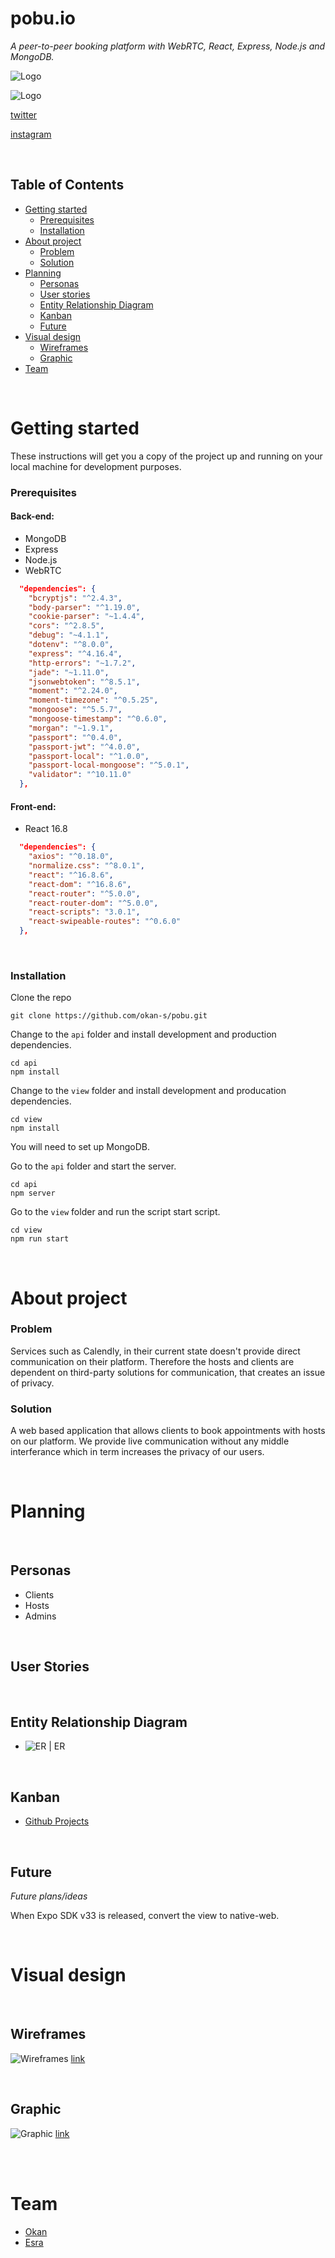 # pobu.io
*A peer-to-peer booking platform with WebRTC, React, Express, Node.js and MongoDB.*


![Logo](docs/pobu2.png)

![Logo](docs/logo.png) 


[twitter](https://twitter.com/pobu_io)

[instagram](https://instagram.com/pobu.io)

<br />

## Table of Contents

* [Getting started](#getting-started)
  * [Prerequisites](#prerequisites)
  * [Installation](#installation)
* [About project](#about-project)
  * [Problem](#problem)
  * [Solution](#solution)
* [Planning](#planning)
  * [Personas](#personas)
  * [User stories](#user-stories)
  * [Entity Relationship Diagram](#entity-relationship-diagram)
  * [Kanban](#kanban)
  * [Future](#future)
* [Visual design](#visual-design)
  * [Wireframes](#wireframes)
  * [Graphic](#graphic)
* [Team](#team)

<br />

# Getting started
These instructions will get you a copy of the project up and running on your local machine for development purposes.
### Prerequisites
#### Back-end:
- MongoDB
- Express
- Node.js
- WebRTC

```json
  "dependencies": {
    "bcryptjs": "^2.4.3",
    "body-parser": "^1.19.0",
    "cookie-parser": "~1.4.4",
    "cors": "^2.8.5",
    "debug": "~4.1.1",
    "dotenv": "^8.0.0",
    "express": "^4.16.4",
    "http-errors": "~1.7.2",
    "jade": "~1.11.0",
    "jsonwebtoken": "^8.5.1",
    "moment": "^2.24.0",
    "moment-timezone": "^0.5.25",
    "mongoose": "^5.5.7",
    "mongoose-timestamp": "^0.6.0",
    "morgan": "~1.9.1",
    "passport": "^0.4.0",
    "passport-jwt": "^4.0.0",
    "passport-local": "^1.0.0",
    "passport-local-mongoose": "^5.0.1",
    "validator": "^10.11.0"
  },
```

#### Front-end:
- React 16.8

```json
  "dependencies": {
    "axios": "^0.18.0",
    "normalize.css": "^8.0.1",
    "react": "^16.8.6",
    "react-dom": "^16.8.6",
    "react-router": "^5.0.0",
    "react-router-dom": "^5.0.0",
    "react-scripts": "3.0.1",
    "react-swipeable-routes": "^0.6.0"
  },
```
<br />

### Installation
Clone the repo
```
git clone https://github.com/okan-s/pobu.git
```

Change to the `api` folder and install development and production dependencies.

```
cd api
npm install
```

Change to the `view` folder and install development and producation dependencies.
```
cd view
npm install
```

You will need to set up MongoDB. 


Go to the `api` folder and start the server.
```
cd api
npm server
```

Go to the `view` folder and run the script start script.
```
cd view
npm run start

```

<br />

# About project

### Problem
Services such as Calendly, in their current state doesn't provide direct communication on their platform. 
Therefore the hosts and clients are dependent on third-party solutions for communication, that creates an issue of privacy.

### Solution
A web based application that allows clients to book appointments with hosts on our platform. We provide live communication without any middle interferance which in term increases the privacy of our users.


<br />

# Planning

<br />


## Personas
- Clients
- Hosts
- Admins


<br />

## User Stories

<br /> 

## Entity Relationship Diagram
- ![ER | ER ](docs/er.png)

<br />

## Kanban
- [Github Projects](https://github.com/okan-s/pobu/projects/1)

<br />

## Future
*Future plans/ideas*

When Expo SDK v33 is released, convert the view to native-web.

<br />

# Visual design 

<br />

## Wireframes
![Wireframes](docs/Wireframes-Pobu.png) 
[link](https://www.figma.com/file/5rzpAg2jOawC0mHHJrVnms/Wireframes-Copy?node-id=9%3A2
)

<br />

## Graphic
![Graphic](docs/graphic-pobu.png) 
[link](https://www.figma.com/file/5rzpAg2jOawC0mHHJrVnms/Wireframes-Copy?node-id=9%3A2
)

<br />
<br />


# Team
- [Okan](https://github.com/okan-s)
- [Esra](https://github.com/esraod)
